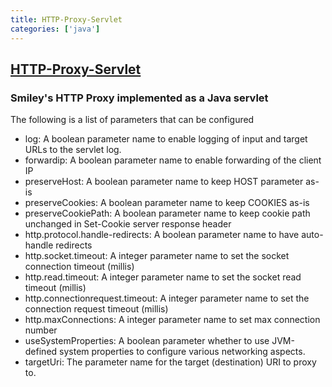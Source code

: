 ```yaml
---
title: HTTP-Proxy-Servlet
categories: ['java']
---
```

## [HTTP-Proxy-Servlet](https://github.com/mitre/HTTP-Proxy-Servlet)

### Smiley's HTTP Proxy implemented as a Java servlet


The following is a list of parameters that can be configured

+ log: A boolean parameter name to enable logging of input and target URLs to the servlet log.
+ forwardip: A boolean parameter name to enable forwarding of the client IP
+ preserveHost: A boolean parameter name to keep HOST parameter as-is  
+ preserveCookies: A boolean parameter name to keep COOKIES as-is
+ preserveCookiePath: A boolean parameter name to keep cookie path unchanged in Set-Cookie server response header
+ http.protocol.handle-redirects: A boolean parameter name to have auto-handle redirects
+ http.socket.timeout: A integer parameter name to set the socket connection timeout (millis)
+ http.read.timeout: A integer parameter name to set the socket read timeout (millis)
+ http.connectionrequest.timeout: A integer parameter name to set the connection request timeout (millis)
+ http.maxConnections: A integer parameter name to set max connection number
+ useSystemProperties: A boolean parameter whether to use JVM-defined system properties to configure various networking aspects.
+ targetUri: The parameter name for the target (destination) URI to proxy to.

